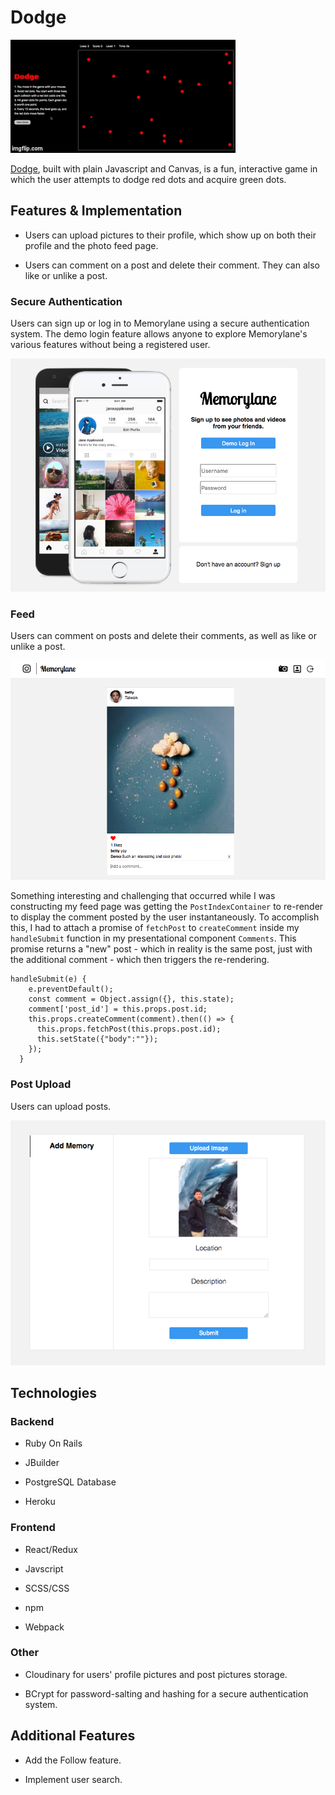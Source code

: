 # Dodge

![](https://github.com/jtnshieh/Dodge/blob/master/docs/Dodge.gif)

[Dodge](https://jtnshieh.github.io/Dodge/), built with plain Javascript and Canvas, is a fun, interactive game in which the user attempts to dodge red dots and acquire green dots.

## Features & Implementation

* Users can upload pictures to their profile, which show up on both their profile and the photo feed page.

* Users can comment on a post and delete their comment. They can also like or unlike a post.

### Secure Authentication

Users can sign up or log in to Memorylane using a secure authentication system. The demo login feature allows anyone to explore Memorylane's various features without being a registered user.

![Memorylane Login](https://github.com/jtnshieh/Memorylane/blob/master/app/assets/images/Memorylane_login.png)

### Feed

Users can comment on posts and delete their comments, as well as like or unlike a post.

![Memorylane Feed](https://github.com/jtnshieh/Memorylane/blob/master/app/assets/images/Memorylane_feed.png)

Something interesting and challenging that occurred while I was constructing my feed page was getting the `PostIndexContainer` to re-render to display the comment posted by the user instantaneously. To accomplish this, I had to attach a promise of `fetchPost` to `createComment` inside my `handleSubmit` function in my presentational component `Comments`. This promise returns a "new" post - which in reality is the same post, just with the additional comment - which then triggers the re-rendering.
````
handleSubmit(e) {
    e.preventDefault();
    const comment = Object.assign({}, this.state);
    comment['post_id'] = this.props.post.id;
    this.props.createComment(comment).then(() => {
      this.props.fetchPost(this.props.post.id);
      this.setState({"body":""});
    });
  }
````
### Post Upload

Users can upload posts.

![Memorylane Upload](https://github.com/jtnshieh/Memorylane/blob/master/app/assets/images/Memorylane_upload.png)

## Technologies

### Backend

* Ruby On Rails

* JBuilder

* PostgreSQL Database

* Heroku

### Frontend

* React/Redux

* Javscript

* SCSS/CSS

* npm

* Webpack

### Other

* Cloudinary for users' profile pictures and post pictures storage.

* BCrypt for password-salting and hashing for a secure authentication system.

## Additional Features

* Add the Follow feature.

* Implement user search.
